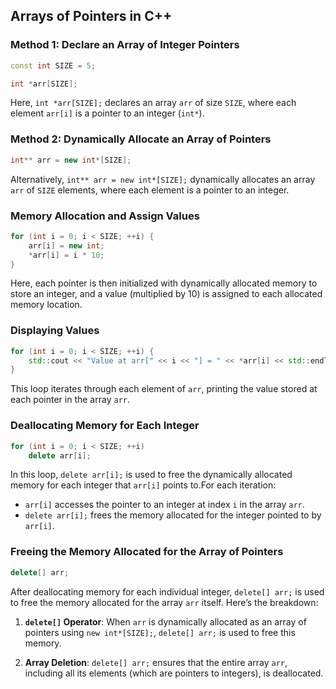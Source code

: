 ## Arrays of Pointers in C++

### Method 1: Declare an Array of Integer Pointers

```cpp
const int SIZE = 5;

int *arr[SIZE];
```

Here, `int *arr[SIZE];` declares an array `arr` of size `SIZE`, where each element `arr[i]` is a pointer to an integer (`int*`).

### Method 2: Dynamically Allocate an Array of Pointers

```cpp
int** arr = new int*[SIZE];
```

Alternatively, `int** arr = new int*[SIZE];` dynamically allocates an array `arr` of `SIZE` elements, where each element is a pointer to an integer.

### Memory Allocation and Assign Values

```cpp
for (int i = 0; i < SIZE; ++i) {
    arr[i] = new int;
    *arr[i] = i * 10;
}
```

Here, each pointer is then initialized with dynamically allocated memory to store an integer, and a value (multiplied by 10) is assigned to each allocated memory location.

### Displaying Values

```cpp
for (int i = 0; i < SIZE; ++i) {
    std::cout << "Value at arr[" << i << "] = " << *arr[i] << std::endl;
}
```

This loop iterates through each element of `arr`, printing the value stored at each pointer in the array `arr`.

### Deallocating Memory for Each Integer

```cpp
for (int i = 0; i < SIZE; ++i)
    delete arr[i];
```

In this loop, `delete arr[i];` is used to free the dynamically allocated memory for each integer that `arr[i]` points to.For each iteration:

- `arr[i]` accesses the pointer to an integer at index `i` in the array `arr`.
- `delete arr[i];` frees the memory allocated for the integer pointed to by `arr[i]`.

### Freeing the Memory Allocated for the Array of Pointers

```cpp
delete[] arr;
```

After deallocating memory for each individual integer, `delete[] arr;` is used to free the memory allocated for the array `arr` itself. Here’s the breakdown:

1. **`delete[]` Operator**: When `arr` is dynamically allocated as an array of pointers using `new int*[SIZE];`, `delete[] arr;` is used to free this memory.

2. **Array Deletion**: `delete[] arr;` ensures that the entire array `arr`, including all its elements (which are pointers to integers), is deallocated.
